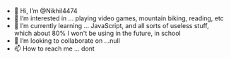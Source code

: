 - 👋 Hi, I’m @Nikhil4474
- 👀 I’m interested in ... playing video games, mountain biking, reading, etc
- 🌱 I’m currently learning ... JavaScript, and all sorts of useless stuff, which about 80% I won't be using in the future, in school
- 💞️ I’m looking to collaborate on ...null
- 📫 How to reach me ... dont

<!---
Nikhil4474/Nikhil4474 is a ✨ special ✨ repository because its `README.md` (this file) appears on your GitHub profile.
You can click the Preview link to take a look at your changes.
--->
